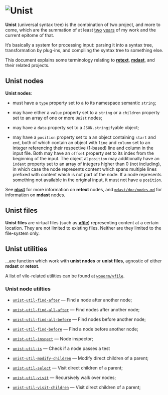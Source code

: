 # ![Unist](https://cdn.rawgit.com/wooorm/unist/master/logo.svg)

**Unist** (universal syntax tree) is the combination of two project, and more
to come, which are the summation of at least [two](https://github.com/wooorm/retext/commit/8fcb1ff4874d1891791280d63125d27ed29b58a8)
[years](https://github.com/wooorm/mdast/commit/19585b8) of my work and the
current epitome of that.

It’s basically a system for processing input: parsing it into a syntax tree,
transformation by plug-ins, and compiling the syntax tree to something else.

This document explains some terminology relating to
[**retext**](https://github.com/wooorm/retext),
[**mdast**](https://github.com/wooorm/mdast), and their related projects.

## Unist nodes

**Unist nodes**:

*   must have a `type` property set to a to its namespace semantic
    `string`;

*   may have either a `value` property set to a `string` or a `children`
    property set to an array of one or more `Unist` nodes;

*   may have a `data` property set to a `JSON.stringify`able object;

*   may have a `position` property set to a an object containing `start` and
    `end`, both of which contain an object with `line` and `column` set
    to an integer referencing their respective (1-based) line and column
    in the input file. Both may have an `offset` property set to its
    index from the beginning of the input.
    The object at `position` may additionally have an `indent` property
    set to an array of integers higher than 0 (not including), in which
    case the node represents content which spans multiple lines prefixed
    with content which is not part of the node.
    If a node represents something not available in the original input, it
    must not have a `position`.

See [**nlcst**](https://github.com/wooorm/nlcst) for more information
on **retext** nodes, and [`mdast/doc/nodes.md`](https://github.com/wooorm/mdast/blob/master/doc/nodes.md)
for information on **mdast** nodes.

## Unist files

**Unist files** are virtual files (such as [**vfile**](https://github.com/wooorm/vfile))
representing content at a certain location. They are not limited to existing
files. Neither are they limited to the file-system only.

## Unist utilities

...are function which work with **unist nodes** or **unist files**, agnostic
of either **mdast** or **retext**.

A list of vile-related utilities can be found at [`wooorm/vfile`](https://github.com/wooorm/vfile).

### Unist node utilties

*   [`unist-util-find-after`](https://github.com/wooorm/unist-util-find-after)
    — Find a node after another node;

*   [`unist-util-find-all-after`](https://github.com/wooorm/unist-util-find-all-after)
    — Find nodes after another node;

*   [`unist-util-find-all-before`](https://github.com/wooorm/unist-util-find-all-before)
    — Find nodes before another node;

*   [`unist-util-find-before`](https://github.com/wooorm/unist-util-find-before)
    — Find a node before another node;

*   [`unist-util-inspect`](https://github.com/wooorm/unist-util-inspect)
    — Node inspector;

*   [`unist-util-is`](https://github.com/wooorm/unist-util-is)
    — Check if a node passes a test

*   [`unist-util-modify-children`](https://github.com/wooorm/unist-util-modify-children)
    — Modify direct children of a parent;

*   [`unist-util-select`](https://github.com/eush77/unist-util-select)
    — Visit direct children of a parent;

*   [`unist-util-visit`](https://github.com/wooorm/unist-util-visit)
    — Recursively walk over nodes;

*   [`unist-util-visit-children`](https://github.com/wooorm/unist-util-visit-children)
    — Visit direct children of a parent;
